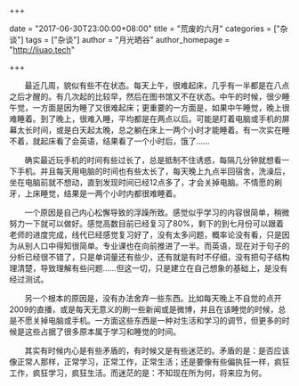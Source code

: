 +++

date = "2017-06-30T23:00:00+08:00"
title = "荒废的六月"
categories = ["杂谈"]
tags = ["杂谈"]
author = "月光晒谷"
author_homepage =  "http://liuao.tech"

+++

&nbsp; &nbsp; &nbsp; &nbsp;最近几周，貌似有些不在状态。每天上午，很难起床，几乎有一半都是在八点之后才醒的。有几次起的比较早，然后在图书馆又不在状态。中午的时候，很少睡午觉，一方面是因为睡了又很难起床；更重要的一方面是，如果中午睡觉，晚上很难睡着。到了晚上，很难入睡，平均都是在两点以后。可能是盯着电脑或手机的屏幕太长时间，或是白天起太晚，总之躺在床上一两个小时才能睡着。有一次实在睡不着，就起床看了会英语，结果看了一个小时后，饿了……

<!--more-->

&nbsp; &nbsp; &nbsp; &nbsp;确实最近玩手机的时间有些过长了，总是抵制不住诱惑，每隔几分钟就想看一下手机。并且每天用电脑的时间也有些太长了，每天晚上九点半回宿舍，洗澡后，坐在电脑前就不想动，直到发现时间已经12点多了，才会关掉电脑。不情愿的刷牙，上床睡觉，结果是一两个小时内都很难睡着。

&nbsp; &nbsp; &nbsp; &nbsp;一个原因是自己内心松懈导致的浮躁所致。感觉似乎学习的内容很简单，稍微努力一下就可以做好。感觉高数目前已经复习了80%，剩下的到七月份可以跟着老师的进度完成，线代已经感觉复习好了，没有太多问题，概率论没有看，只是因为从别人口中得知很简单。专业课也在向前推进了一半。而英语，现在对于句子的分析已经很不错了，只是单词量还有些少，还有就是有时不仔细，没有把句子结构理清楚，导致理解有些问题……但这一切，只是建立在自己想象的基础上，是没有经过测试。        
    

&nbsp; &nbsp; &nbsp; &nbsp;另一个根本的原因是，没有办法舍弃一些东西。比如每天晚上不自觉的点开2009的直播，或是每天无意义的刷一些新闻或是微博，并且在该睡觉的时候，总是不愿关掉电脑或手机。一方面这些东西是一种对生活和学习的调节，但更多的时候是这些占据了很多原本属于学习和睡觉的时间。


&nbsp; &nbsp; &nbsp; &nbsp;其实有时候内心是有些矛盾的，有时候又是有些迷茫的。矛盾的是：是否应该像正常人那样，正常学习，正常工作，正常生活；还是要像有些偏执狂一样，疯狂工作，疯狂学习，疯狂生活。而迷茫的是：不知现在所为何，将来应为何。


